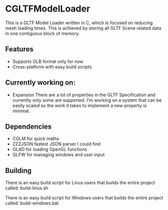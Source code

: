# CGLTFModelLoader
This is a GLTF Model Loader written in C, which is focused on reducing mesh loading times.
This is achieved by storing all GLTF Scene related data in one contiguous block of memory.

## Features
- Supports GLB format only for now
- Cross-platform with easy build scripts

## Currently working on:
- Expansion
There are a lot of properties in the GLTF Specification and currently only some are supported.
I'm working on a system that can be easily scaled so the work it takes to implement a new property is minimal.

## Dependencies
- CGLM for quick maths
- ZZZJSON fastest JSON parser I could find
- GLAD for loading OpenGL functions
- GLFW for managing windows and user input

## Building
There is an easy build script for Linux users that builds the entire project called: build-linux.sh

There is an easy build script for Windows users that builds the entire project called: build-windows.bat

